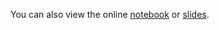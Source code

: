 You can also view the online [notebook](http://nbviewer.ipython.org/github/iit-cs429/main/blob/master/lectures/lec03/Indexing2.ipynb) or [slides](https://rawgithub.com/iit-cs429/main/master/lectures/lec03/Indexing2.slides.html).
